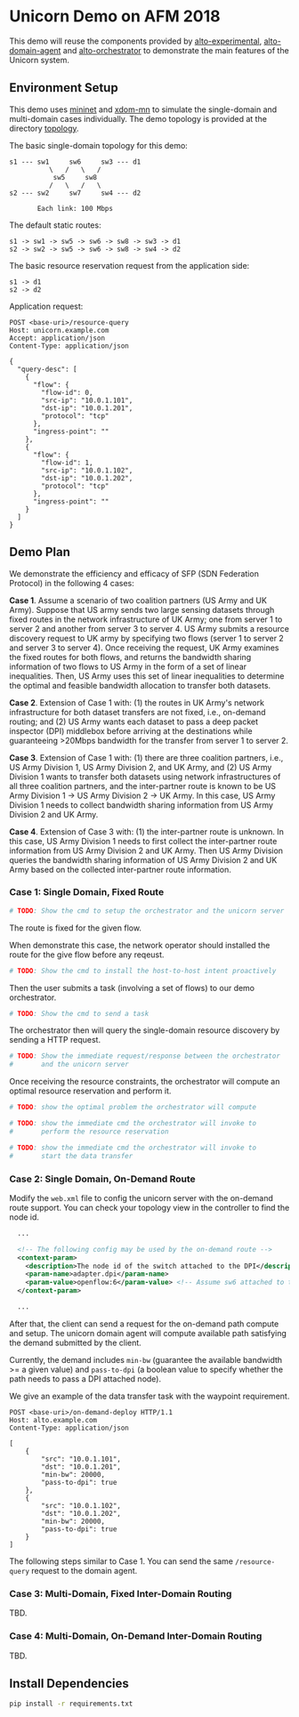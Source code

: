 # Unicorn Demo on AFM 2018

This demo will reuse the components provided by
[alto-experimental](https://github.com/openalto/alto-experimental),
[alto-domain-agent](https://github.com/openalto/alto-domain-agent) and
[alto-orchestrator](https://github.com/openalto/alto-orchestrator) to
demonstrate the main features of the Unicorn system.

## Environment Setup

This demo uses [mininet](https://github.com/mininet/mininet) and
[xdom-mn](https://github.com/openalto/xdom-mn) to simulate the single-domain
and multi-domain cases individually. The demo topology is provided at the
directory
[topology](https://github.com/openalto/demo-utils/tree/afm2018/topology).

The basic single-domain topology for this demo:

```
s1 --- sw1     sw6     sw3 --- d1
          \   /   \   /
           sw5     sw8
          /   \   /   \
s2 --- sw2     sw7     sw4 --- d2

       Each link: 100 Mbps
```

The default static routes:

```
s1 -> sw1 -> sw5 -> sw6 -> sw8 -> sw3 -> d1
s2 -> sw2 -> sw5 -> sw6 -> sw8 -> sw4 -> d2
```

The basic resource reservation request from the application side:

```
s1 -> d1
s2 -> d2
```

Application request:

``` http
POST <base-uri>/resource-query
Host: unicorn.example.com
Accept: application/json
Content-Type: application/json

{
  "query-desc": [
    {
      "flow": {
        "flow-id": 0,
        "src-ip": "10.0.1.101",
        "dst-ip": "10.0.1.201",
        "protocol": "tcp"
      },
      "ingress-point": ""
    },
    {
      "flow": {
        "flow-id": 1,
        "src-ip": "10.0.1.102",
        "dst-ip": "10.0.1.202",
        "protocol": "tcp"
      },
      "ingress-point": ""
    }
  ]
}
```

## Demo Plan

We demonstrate the efficiency and efficacy of SFP (SDN Federation Protocol) in
the following 4 cases:

**Case 1**. Assume a scenario of two coalition partners (US Army and UK Army).
Suppose that US army sends two large sensing datasets through fixed routes in
the network infrastructure of UK Army; one from server 1 to server 2 and
another from server 3 to server 4. US Army submits a resource discovery request
to UK army by specifying two flows (server 1 to server 2 and server 3 to server
4). Once receiving the request, UK Army examines the fixed routes for both
flows, and returns the bandwidth sharing information of two flows to US Army in
the form of a set of linear inequalities. Then, US Army uses this set of linear
inequalities to determine the optimal and feasible bandwidth allocation to
transfer both datasets.

**Case 2**. Extension of Case 1 with: (1) the routes in UK Army's network
infrastructure for both dataset transfers are not fixed, i.e., on-demand
routing; and (2) US Army wants each dataset to pass a deep packet inspector
(DPI) middlebox before arriving at the destinations while guaranteeing >20Mbps
bandwidth for the transfer from server 1 to server 2. 

**Case 3**. Extension of Case 1 with: (1) there are three coalition partners, i.e.,
US Army Division 1, US Army Division 2, and UK Army, and (2) US Army Division 1
wants to transfer both datasets using network infrastructures of all three
coalition partners, and the inter-partner route is known to be US Army Division
1 -> US Army Division 2 -> UK Army. In this case, US Army Division 1 needs to
collect bandwidth sharing information from US Army Division 2 and UK Army.

**Case 4**. Extension of Case 3 with: (1) the inter-partner route is unknown. In
this case, US Army Division 1 needs to first collect the inter-partner route
information from US Army Division 2 and UK Army. Then US Army Division queries
the bandwidth sharing information of US Army Division 2 and UK Army based on
the collected inter-partner route information.

### Case 1: Single Domain, Fixed Route

``` bash
# TODO: Show the cmd to setup the orchestrator and the unicorn server

```

The route is fixed for the given flow.

When demonstrate this case, the network operator should installed the route for
the give flow before any reqeust.

``` bash
# TODO: Show the cmd to install the host-to-host intent proactively

```

Then the user submits a task (involving a set of flows) to our demo
orchestrator.

``` bash
# TODO: Show the cmd to send a task

```

The orchestrator then will query the single-domain resource discovery by
sending a HTTP request.

``` bash
# TODO: Show the immediate request/response between the orchestrator
#       and the unicorn server

```

Once receiving the resource constraints, the orchestrator will compute an
optimal resource reservation and perform it.

``` bash
# TODO: show the optimal problem the orchestrator will compute 

# TODO: show the immediate cmd the orchestrator will invoke to
#       perform the resource reservation

# TODO: show the immediate cmd the orchestrator will invoke to
#       start the data transfer

```

### Case 2: Single Domain, On-Demand Route

Modify the `web.xml` file to config the unicorn server with the on-demand route
support. You can check your topology view in the controller to find the node
id.

``` xml
  ...

  <!-- The following config may be used by the on-demand route -->
  <context-param>
    <description>The node id of the switch attached to the DPI</description>
    <param-name>adapter.dpi</param-name>
    <param-value>openflow:6</param-value> <!-- Assume sw6 attached to the DPI node -->
  </context-param>

  ...
```

After that, the client can send a request for the on-demand path compute and
setup. The unicorn domain agent will compute available path satisfying the
demand submitted by the client.

Currently, the demand includes `min-bw` (guarantee the available bandwidth >= a
given value) and `pass-to-dpi` (a boolean value to specify whether the path
needs to pass a DPI attached node).

We give an example of the data transfer task with the waypoint requirement.

``` http
POST <base-uri>/on-demand-deploy HTTP/1.1
Host: alto.example.com
Content-Type: application/json

[
    {
        "src": "10.0.1.101",
        "dst": "10.0.1.201",
        "min-bw": 20000,
        "pass-to-dpi": true
    },
    {
        "src": "10.0.1.102",
        "dst": "10.0.1.202",
        "min-bw": 20000,
        "pass-to-dpi": true
    }
]
```

The following steps similar to Case 1. You can send the same `/resource-query`
request to the domain agent.

### Case 3: Multi-Domain, Fixed Inter-Domain Routing

TBD.

### Case 4: Multi-Domain, On-Demand Inter-Domain Routing

TBD.

## Install Dependencies

``` bash
pip install -r requirements.txt
```


